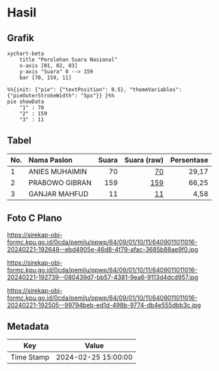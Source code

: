 # Hasil

## Grafik

```mermaid
xychart-beta
    title "Perolehan Suara Nasional"
    x-axis [01, 02, 03]
    y-axis "Suara" 0 --> 159
    bar [70, 159, 11]
```

```mermaid
%%{init: {"pie": {"textPosition": 0.5}, "themeVariables": {"pieOuterStrokeWidth": "5px"}} }%%
pie showData
    "1" : 70
    "2" : 159
    "3" : 11
```

## Tabel

| No. | Nama Paslon    | Suara | Suara (raw) | Persentase |
|:--- |:-------------- | -----:| -----------:| ----------:|
| 1   | ANIES MUHAIMIN | 70    | [70][p-1]   | 29,17      |
| 2   | PRABOWO GIBRAN | 159   | [159][p-2]  | 66,25      |
| 3   | GANJAR MAHFUD  | 11    | [11][p-3]   | 4,58       |


[p-1]: https://github.com/gigit-pemilu/pemilu-2024/blob/main/pilpres/hitung-suara/sub/64-kalimantan-timur/sub/09-penajam-paser-utara/sub/01-penajam/sub/1011-penajam/sub/016-tps/sub/paslon-1.txt
[p-2]: https://github.com/gigit-pemilu/pemilu-2024/blob/main/pilpres/hitung-suara/sub/64-kalimantan-timur/sub/09-penajam-paser-utara/sub/01-penajam/sub/1011-penajam/sub/016-tps/sub/paslon-2.txt
[p-3]: https://github.com/gigit-pemilu/pemilu-2024/blob/main/pilpres/hitung-suara/sub/64-kalimantan-timur/sub/09-penajam-paser-utara/sub/01-penajam/sub/1011-penajam/sub/016-tps/sub/paslon-3.txt

## Foto C Plano

https://sirekap-obj-formc.kpu.go.id/0cda/pemilu/ppwp/64/09/01/10/11/6409011011016-20240221-192648--ebd4905e-46d8-4f79-afac-3685b88ae9f0.jpg

https://sirekap-obj-formc.kpu.go.id/0cda/pemilu/ppwp/64/09/01/10/11/6409011011016-20240221-192739--080439d7-bb57-4381-9ea6-9113d4dcd957.jpg

https://sirekap-obj-formc.kpu.go.id/0cda/pemilu/ppwp/64/09/01/10/11/6409011011016-20240221-192505--99794beb-ed1d-498b-9774-db4e555dbb3c.jpg


## Metadata

| Key        | Value               |
| ---------- | ------------------- |
| Time Stamp | 2024-02-25 15:00:00 |



